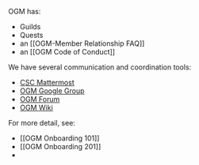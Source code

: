 OGM has:
- Guilds
- Quests
- an [[OGM-Member Relationship FAQ]]
- an [[OGM Code of Conduct]]

We have several communication  and coordination tools:

- [CSC Mattermost](https://chat.collectivesensecommons.org)
- [OGM Google Group](https://groups.google.com/g/openglobalmind/)
- [OGM Forum](https://forum.openglobalmind.com/)
- [OGM Wiki](https://github.com/OpenGlobalMind/ogm-wiki)

For more detail, see:
- [[OGM Onboarding 101]]
- [[OGM Onboarding 201]]
- 